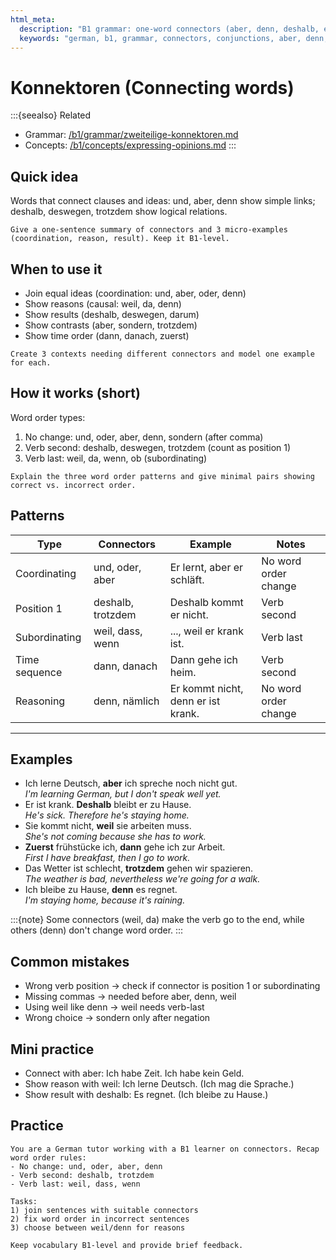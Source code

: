 ```yaml
---
html_meta:
  description: "B1 grammar: one-word connectors (aber, denn, deshalb, etc.) with word order and uses."
  keywords: "german, b1, grammar, connectors, conjunctions, aber, denn, deshalb"
---
```


# Konnektoren (Connecting words)

:::{seealso}
Related

- Grammar: [/b1/grammar/zweiteilige-konnektoren.md](/b1/grammar/zweiteilige-konnektoren.md)
- Concepts: [/b1/concepts/expressing-opinions.md](/b1/concepts/expressing-opinions.md)
:::

## Quick idea

Words that connect clauses and ideas: und, aber, denn show simple links; deshalb, deswegen, trotzdem show logical relations.

```{practice}
Give a one-sentence summary of connectors and 3 micro-examples (coordination, reason, result). Keep it B1-level.
```

## When to use it

- Join equal ideas (coordination: und, aber, oder, denn)
- Show reasons (causal: weil, da, denn)
- Show results (deshalb, deswegen, darum)
- Show contrasts (aber, sondern, trotzdem)
- Show time order (dann, danach, zuerst)

```{practice}
Create 3 contexts needing different connectors and model one example for each.
```

## How it works (short)

Word order types:

1. No change: und, oder, aber, denn, sondern (after comma)
2. Verb second: deshalb, deswegen, trotzdem (count as position 1)
3. Verb last: weil, da, wenn, ob (subordinating)

```{practice}
Explain the three word order patterns and give minimal pairs showing correct vs. incorrect order.
```

## Patterns

| Type | Connectors | Example | Notes |
|---|---|---|---|
| Coordinating | und, oder, aber | Er lernt, aber er schläft. | No word order change |
| Position 1 | deshalb, trotzdem | Deshalb kommt er nicht. | Verb second |
| Subordinating | weil, dass, wenn | ..., weil er krank ist. | Verb last |
| Time sequence | dann, danach | Dann gehe ich heim. | Verb second |
| Reasoning | denn, nämlich | Er kommt nicht, denn er ist krank. | No word order change |

---

## Examples

- Ich lerne Deutsch, **aber** ich spreche noch nicht gut.  
  _I'm learning German, but I don't speak well yet._
- Er ist krank. **Deshalb** bleibt er zu Hause.  
  _He's sick. Therefore he's staying home._
- Sie kommt nicht, **weil** sie arbeiten muss.  
  _She's not coming because she has to work._
- **Zuerst** frühstücke ich, **dann** gehe ich zur Arbeit.  
  _First I have breakfast, then I go to work._
- Das Wetter ist schlecht, **trotzdem** gehen wir spazieren.  
  _The weather is bad, nevertheless we're going for a walk._
- Ich bleibe zu Hause, **denn** es regnet.  
  _I'm staying home, because it's raining._

:::{note}
Some connectors (weil, da) make the verb go to the end, while others (denn) don't change word order.
:::

## Common mistakes

- Wrong verb position → check if connector is position 1 or subordinating
- Missing commas → needed before aber, denn, weil
- Using weil like denn → weil needs verb-last
- Wrong choice → sondern only after negation

## Mini practice

- Connect with aber: Ich habe Zeit. Ich habe kein Geld.
- Show reason with weil: Ich lerne Deutsch. (Ich mag die Sprache.)
- Show result with deshalb: Es regnet. (Ich bleibe zu Hause.)

## Practice

```{practice}
You are a German tutor working with a B1 learner on connectors. Recap word order rules:
- No change: und, oder, aber, denn
- Verb second: deshalb, trotzdem
- Verb last: weil, dass, wenn

Tasks:
1) join sentences with suitable connectors
2) fix word order in incorrect sentences
3) choose between weil/denn for reasons

Keep vocabulary B1-level and provide brief feedback.
```
